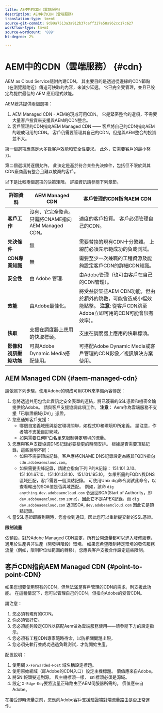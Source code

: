 ```yaml
---
title: AEM中的CDN（雲端服務）
description: AEM中的CDN（雲端服務）
translation-type: tm+mt
source-git-commit: 9d99a7513a3a912b37ceff327e58a962cc17c627
workflow-type: tm+mt
source-wordcount: '889'
ht-degree: 2%

---
```



# AEM中的CDN（雲端服務） {#cdn}

AEM as Cloud Service隨附內建CDN。 其主要目的是透過從邊緣的CDN節點（在瀏覽器附近）傳送可快取的內容，來減少延遲。 它已完全受管理，並且已設定為提供最佳的 AEM 應用程式效能。

AEM總共提供兩個選項：

1. AEM Managed CDN - AEM的現成可用CDN。 它是緊密整合的選項，不需要大量客戶投資來支援與AEM的CDN整合。
1. 客戶管理的CDN指向AEM Managed CDN —— 客戶將自己的CDN指向AEM的現成可用的CDN。 客戶仍需要管理其自己的CDN，但是與AEM整合的投資並不大。

第一個選項應滿足大多數客戶效能和安全性要求。 此外，它需要客戶的最小努力。

第二個選項將逐個允許。 此決定是基於符合某些先決條件，包括但不限於與其CDN廠商舊有整合且難以放棄的客戶。

以下是比較兩個選項的決策矩陣。 詳細資訊請參閱下列章節。

| 詳細資料 | AEM Managed CDN | 客戶管理的CDN指向AEM CDN |
|---|---|---|
| **客戶工作** | 沒有，它完全整合。 只需將CNAME指向AEM Managed CDN。 | 適度的客戶投資。 客戶必須管理自己的CDN。 |
| **先決條件** | 無 | 需要替換的現有CDN十分繁雜。 上線前必須先示範成功的負載測試。 |
| **CDN專業知識** | 無 | 需要至少一次兼職的工程資源及能夠設定客戶CDN的詳細CDN知識。 |
| **安全性** | 由 Adobe 管理. | 由Adobe管理（也可由客戶在自己的CDN管理）。 |
| **效能** | 由Adobe最佳化。 | 將受益於某些AEM CDN功能，但由於額外的跳數，可能會造成小幅效能點擊。 **注意**: 從客戶CDN跳至Adobe立即可用的CDN可能會很有效率)。 |
| **快取** | 支援在調度器上應用的快取標頭。 | 支援在調度器上應用的快取標頭。 |
| **影像和視訊壓縮功能** | 可與Adobe Dynamic Media搭配使用。 | 可搭配Adobe Dynamic Media或客戶管理的CDN影像／視訊解決方案使用。 |

## AEM Managed CDN  {#aem-managed-cdn}

請依照下列步驟，使用Adobe的現成可用CDN來準備內容傳送：

1. 您將透過共用包含此資訊之安全表單的連結，將已簽署的SSL憑證和機密金鑰提供給Adobe。 請與客戶支援協調此項工作。
   **注意：** Aem作為雲端服務不支援「已驗證網域(DV)」憑證。
1. 您應通知客戶支援：
   * 哪個自定義域應與給定環境關聯，如程式ID和環境ID所定義。 請注意，作者端不支援自訂網域。
   * 如果需要任何IP白名單來限制特定環境的流量。
1. 您應與客戶支援協調DNS記錄必要變更的時間安排。 根據是否需要頂點記錄，這些說明不同：
   * 如果不需要頂端記錄，客戶應將CNAME DNS記錄設定為將其FQDN指向 `cdn.adobeaemcloud.com`。
   * 如果需要尖峰記錄，請建立指向下列IP的A記錄： 151.101.3.10、151.101.67.10、151.101.131.10、151.101.195.10。 如果所需的FQDN與DNS區域匹配，客戶需要一個頂點記錄。 可使用Unix dig命令測試此命令，以查看輸出的SOA值是否與域匹配。 例如，該命 `dig anything.dev.adobeaemcloud.com` 令返回SOA(Start of Authority，即 `dev.adobeaemcloud.com` zone)，因此它不是APEX記錄，而 `dig dev.adobeaemcloud.com` 返回SOA, `dev.adobeaemcloud.com` 因此它是頂點記錄。
1. 當SSL憑證即將到期時，您會收到通知，因此您可以重新提交新的SSL憑證。

**限制流量**

依預設，對於Adobe Managed CDN設定，所有公開流量都可以進入發佈服務，適用於生產與非生產（開發與階段）環境。 如果您希望限制特定環境的發佈服務流量（例如，限制IP位址範圍的轉移），您應與客戶支援合作設定這些限制。

## 客戶CDN指向AEM Managed CDN {#point-to-point-CDN}

如果您想要使用現有的CDN，但無法滿足客戶管理的CDN的需求，則支援此功能。 在這種情況下，您可以管理自己的CDN，但指向Adobe的受管CDN。

請注意：

1. 您必須有現有的CDN。
1. 你必須管好它。
1. 您必須能夠設定CDN以搭配Aem做為雲端服務使用——請參閱下方的設定指示。
1. 您必須有工程CDN專家隨時待命，以防相關問題出現。
1. 您必須先執行並成功通過負載測試，才能開始生產。

配置說明：

1. 使用網 `X-Forwarded-Host` 域名稱設定標題。
1. 使用原始網域（即Adobe的CDN入口）設定主機標題。 價值應來自Adobe。
1. 將SNI報頭髮送到源。 與主機標頭一樣， sni標頭必須是源域。
1. 設定 `X-Edge-Key`要將流量正確路由至AEM伺服器所需的。 價值應來自Adobe。

在接受即時流量之前，您應向Adobe客戶支援驗證端對端流量路由是否正常運作。

